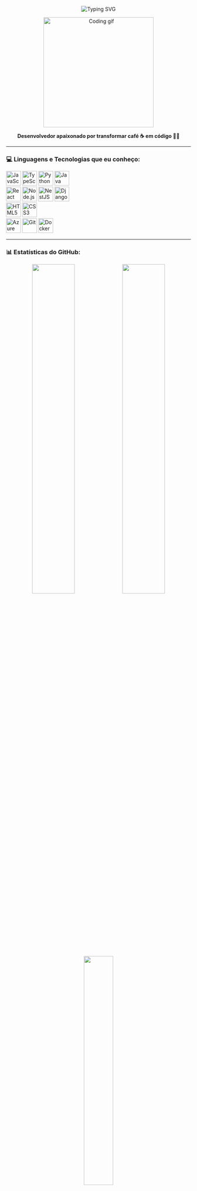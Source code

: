 <p align="center">
   <img src="https://readme-typing-svg.herokuapp.com?font=Fira+Code&size=25&duration=3000&pause=1000&center=true&vCenter=true&width=435&lines=Olá%2C+eu+sou+Matheus+Velame+%F0%9F%91%8B;Bem-vindo(a)+ao+meu+GitHub!" alt="Typing SVG" />
</p>

<p align="center">
  <img src="https://media.giphy.com/media/qgQUggAC3Pfv687qPC/giphy.gif" width="300" alt="Coding gif">
</p>

<p align="center">
  <b>Desenvolvedor apaixonado por transformar café ☕ em código 👨‍💻</b>
</p>

---

### 💻 Linguagens e Tecnologias que eu conheço:

<p align="left">
  <!-- Linguagens -->
  <img src="https://cdn.jsdelivr.net/gh/devicons/devicon/icons/javascript/javascript-original.svg" width="40" title="JavaScript"/>
  <img src="https://cdn.jsdelivr.net/gh/devicons/devicon/icons/typescript/typescript-original.svg" width="40" title="TypeScript"/>
  <img src="https://cdn.jsdelivr.net/gh/devicons/devicon/icons/python/python-original.svg" width="40" title="Python"/>
  <img src="https://cdn.jsdelivr.net/gh/devicons/devicon/icons/java/java-original.svg" width="40" title="Java"/>
  
  <br/>
  
  <!-- Frameworks / Bibliotecas -->
  <img src="https://cdn.jsdelivr.net/gh/devicons/devicon/icons/react/react-original.svg" width="40" title="React"/>
  <img src="https://cdn.jsdelivr.net/gh/devicons/devicon/icons/nodejs/nodejs-original.svg" width="40" title="Node.js"/>
  <img src="https://nestjs.com/img/logo-small.svg" width="40" title="NestJS"/>
  <img src="https://cdn.jsdelivr.net/gh/devicons/devicon/icons/django/django-plain.svg" width="40" title="Django"/>
  
  <br/>
  
  <!-- Web -->
  <img src="https://cdn.jsdelivr.net/gh/devicons/devicon/icons/html5/html5-original.svg" width="40" title="HTML5"/>
  <img src="https://cdn.jsdelivr.net/gh/devicons/devicon/icons/css3/css3-original.svg" width="40" title="CSS3"/>
  
  <br/>
  
  <!-- Cloud / Ferramentas -->
  <img src="https://cdn.jsdelivr.net/gh/devicons/devicon/icons/azure/azure-original.svg" width="40" title="Azure"/>
  <img src="https://cdn.jsdelivr.net/gh/devicons/devicon/icons/git/git-original.svg" width="40" title="Git"/>
  <img src="https://cdn.jsdelivr.net/gh/devicons/devicon/icons/docker/docker-original.svg" width="40" title="Docker"/>
</p>

---

### 📊 Estatísticas do GitHub:

<p align="center">
  <img src="https://github-readme-stats.vercel.app/api?username=MatheusVelame&show_icons=true&theme=tokyonight&hide_title=false&hide_border=true" width="48%"/>
  <img src="https://github-readme-streak-stats.herokuapp.com/?user=MatheusVelame&theme=tokyonight&hide_border=true" width="48%"/>
</p>

<p align="center">
  <img src="https://github-readme-stats.vercel.app/api/top-langs/?username=MatheusVelame&layout=compact&theme=tokyonight&hide_border=true" width="40%"/>
</p>

---

### 🚀 Alguns fatos sobre mim:

- 🌱 Atualmente aprendendo: NestJS  
- 🛠️ Gosto de construir projetos práticos e brincar com APIs  
- 🤓 Gosto de quebrar a cabeça com bugs 
- 🎯 Sempre buscando melhorar minhas habilidades e aprender coisas novas  

---



<p align="center">
   <img src="https://media.giphy.com/media/f3iwJFOVOwuy7K6FFw/giphy.gif" width="150" />
  <br/>
  Feito com ❤️ e um pouco de café ☕
</p>
